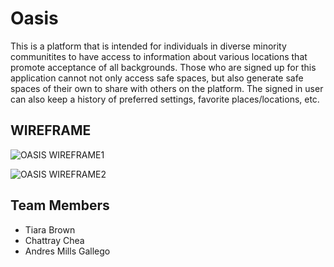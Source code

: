 # Oasis

This is a platform that is intended for individuals in diverse minority communitites to have access to information about various locations that promote acceptance of all backgrounds. Those who are signed up for this application cannot not only access safe spaces, but also generate safe spaces of their own to share with others on the platform.  The signed in user can also keep a history of preferred settings, favorite places/locations, etc.


## WIREFRAME

![OASIS WIREFRAME1](https://user-images.githubusercontent.com/90294860/169873896-70f59583-6d49-45f9-aa0b-7cd73c27b32c.png)

![OASIS WIREFRAME2](https://user-images.githubusercontent.com/90294860/169873907-0a67a141-a777-4dab-b926-9df1015c706e.png)


## Team Members

- Tiara Brown
- Chattray Chea
- Andres Mills Gallego
